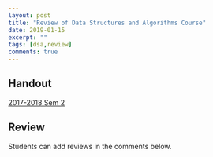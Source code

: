 ```yaml
---
layout: post
title: "Review of Data Structures and Algorithms Course"
date: 2019-01-15
excerpt: ""
tags: [dsa,review]
comments: true
---
```

## Handout
[2017-2018 Sem 2][1]

## Review
Students can add reviews in the comments below.

[1]:https://drive.google.com/open?id=1n31aQh1JUYfqrHc1ZgH_CTa_VqmTdU2C
